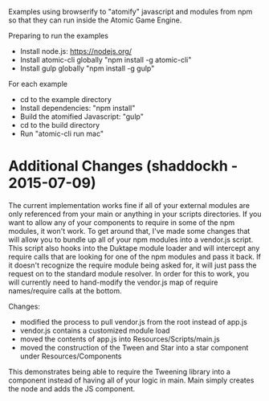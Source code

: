 Examples using browserify to "atomify" javascript and modules from npm 
so that they can run inside the Atomic Game Engine.

Preparing to run the examples

* Install node.js: https://nodejs.org/
* Install atomic-cli globally "npm install -g atomic-cli"
* Install gulp globally "npm install -g gulp"

For each example

* cd to the example directory
* Install dependencies: "npm install"
* Build the atomified Javascript: "gulp"
* cd to the build directory
* Run "atomic-cli run mac"



# Additional Changes (shaddockh - 2015-07-09)
The current implementation works fine if all of your external modules are only referenced from your main or anything in your scripts directories.  If you 
want to allow any of your components to require in some of the npm modules, it won't work.  To get around that, I've made some changes that
will allow you to bundle up all of your npm modules into a vendor.js script.  This script also hooks into the Duktape module loader and will intercept any
require calls that are looking for one of the npm modules and pass it back.  If it doesn't recognize the require module being asked for, it will just pass the
request on to the standard module resolver.  In order for this to work, you will currently need to hand-modify the vendor.js map of require names/require calls at the bottom.

Changes:
* modified the process to pull vendor.js from the root instead of app.js
* vendor.js contains a customized module load
* moved the contents of app.js into Resources/Scripts/main.js
* moved the construction of the Tween and Star into a star component under Resources/Components


This demonstrates being able to require the Tweening library into a component instead of having all of your logic in main.  Main simply creates the node and adds the JS component.


